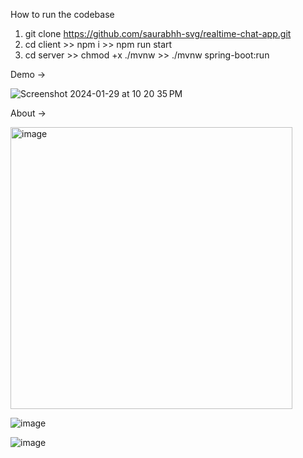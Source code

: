 How to run the codebase

1. git clone https://github.com/saurabhh-svg/realtime-chat-app.git
2. cd client >> npm i >> npm run start
3. cd server >> chmod +x ./mvnw >> ./mvnw spring-boot:run        



Demo ->

![Screenshot 2024-01-29 at 10 20 35 PM](https://github.com/saurabhh-svg/realtime-chat-app/assets/82569167/e99eee70-9a23-447e-98c9-bec46fac7233)



About ->

<img width="451" alt="image" src="https://github.com/saurabhh-svg/realtime-chat-app/assets/82569167/290c1482-bcda-472c-abc6-2dae03e655b7">



![image](https://github.com/saurabhh-svg/realtime-chat-app/assets/82569167/744d9146-f773-43b8-b330-129df6062c36)



![image](https://github.com/saurabhh-svg/realtime-chat-app/assets/82569167/935ffd56-c5dd-445d-8ec7-853bef5369db)



